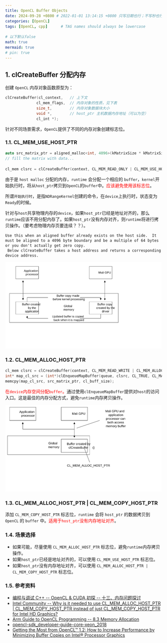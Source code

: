 ```yaml
---
title: OpenCL Buffer Objects
date: 2024-09-28 +0800 # 2022-01-01 13:14:15 +0800 只写日期也行；不写秒也行；这样也行 2022-03-09T00:55:42+08:00
categories: [OpenCL]
tags: [OpenCL, cpp]      # TAG names should always be lowercase

# 以下默认false
math: true
mermaid: true
# pin: true
---
```


## 1. clCreateBuffer 分配内存 ##

创建 `OpenCL` 内存对象函数原型为：

```c++
clCreateBuffer(cl_context,   // 上下文
              cl_mem_flags,  // 内存对象的性质，见下表
              size_t,        // 内存对象数据块大小
              void *,        // host_ptr 主机数据内存地址（可以为空）
              cl_int *);
```

针对不同场景需求，`OpenCL`提供了不同的内存对象创建标志位。

### 1.1. CL_MEM_USE_HOST_PTR ###

```c++
auto src_matrix_ptr = aligned_malloc<int, 4096>(kMatrixSize * kMatrixSize);
// fill the matrix with data...

cl_mem clsrc = clCreateBuffer(context, CL_MEM_READ_ONLY | CL_MEM_USE_HOST_PTR, cl_buff_size, src_matrix_ptr, NULL);
```

由于是 `host malloc` 分配的内存，`runtime` 会分配一个相应的 `buffer`，`kernel`开始执行时，将从`host_ptr`拷贝到`OpenCL`的`buffer`中。<font color="#ff0000">应该避免使用该标志位</font>。

所谓`开始执行时`，是指`NDRangeKernel`创建的命令，在`device`上执行时，状态变为`Ready`的时候。

针对与`host`共享物理内存的`device`，如果`host_ptr`已经是地址对齐的，那么`runtime`应该不用分配内存了。如果`host_ptr`没有内存对齐，则`runtime`将进行拷贝操作。（要考虑物理内存页要连续？？）。

```text
Use this when an aligned buffer already exists on the host side.  It must be aligned to a 4096 byte boundary and be a multiple of 64 bytes or you don't actually get zero copy.
 Below clCreateBuffer takes a host address and returns a corresponding device address.
```

![CL_MEM_USE_HOST_PTR](/assets/images/opencl/clCreateBuffer/CL_MEM_USE_HOST_PTR.svg)

### 1.2. CL_MEM_ALLOC_HOST_PTR ###

```c++
cl_mem clsrc = clCreateBuffer(context, CL_MEM_READ_WRITE | CL_MEM_ALLOC_HOST_PTR, cl_buff_size, NULL, NULL);
int* map_cl_src = (int*)clEnqueueMapBuffer(queue, clsrc, CL_TRUE, CL_MAP_WRITE, 0, cl_buff_size, 0, NULL, NULL, &status);
memcpy(map_cl_src, src_matrix_ptr, cl_buff_size);
```

<font color="#ff0000">在`device`内存空间分配`buffer`。</font>通过使用`clEnqueueMapBuffer`提供对`host`的访问入口。这是最佳的内存分配方式，避免`runtime`内存拷贝操作。

![CL_MEM_ALLOC_HOST_PTR](/assets/images/opencl/clCreateBuffer/CL_MEM_ALLOC_HOST_PTR.svg)

### 1.3. CL_MEM_ALLOC_HOST_PTR | CL_MEM_COPY_HOST_PTR ###

添加 `CL_MEM_COPY_HOST_PTR` 标志位，`runtime` 会将 `host_ptr` 的数据拷贝到 `OpenCL` 的 `buffer` 中。<font color="#ff0000">适用于`host_ptr`没有内存地址对齐</font>。

### 1.4. 场景选择 ###

* 如果可能，尽量使用 `CL_MEM_ALLOC_HOST_PTR` 标志位，避免`runtime`内存拷贝操作。
* 如果`host_ptr`已经是地址对齐的，可以使用 `CL_MEM_USE_HOST_PTR` 标志位。
* 如果`host_ptr`没有内存地址对齐，可以使用 `CL_MEM_ALLOC_HOST_PTR | CL_MEM_COPY_HOST_PTR` 标志位。

### 1.5. 参考资料 ###

* [编程与调试 C++ -- OpenCL & CUDA 初探 -- 十三、内存问题探讨](https://sunocean.life/blog/blog/2022/04/16/opencl#%E5%86%85%E5%AD%98%E9%97%AE%E9%A2%98%E6%8E%A2%E8%AE%A8)
* [Intel Community -- Why is it needed to use CL_MEM_ALLOC_HOST_PTR | CL_MEM_COPY_HOST_PTR instead of just CL_MEM_COPY_HOST_PTR for Intel HD Graphics?](https://community.intel.com/t5/OpenCL-for-CPU/Why-is-it-needed-to-use-CL-MEM-ALLOC-HOST-PTR-CL-MEM-COPY-HOST/m-p/1070056)
* [Arm Guide to OpenCL Programming -- 8.3 Memory Allocation](/assets/pdf/opencl/Arm%20Guide%20to%20OpenCL%20Programming.pdf)
* [opencl-sdk_developer-guide-core-xeon_2018](/assets/pdf/opencl/opencl-sdk_developer-guide-core-xeon_2018-773005-773006.pdf)
* [Getting the Most from OpenCL™ 1.2: How to Increase Performance by Minimizing Buffer Copies on Intel® Processor Graphics](https://www.intel.com/content/www/us/en/developer/articles/training/getting-the-most-from-opencl-12-how-to-increase-performance-by-minimizing-buffer-copies-on-intel-processor-graphics.html)